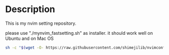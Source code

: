 # Description

This is my nvim setting repository.

please use "./mynvim_fastsetting.sh" as installer. it should work well on Ubuntu and on Mac OS

```bash
sh -c "$(wget -O- https://raw.githubusercontent.com/shimejilib/nvimconfig/main/mynvim_fastsetting.sh)"
```

